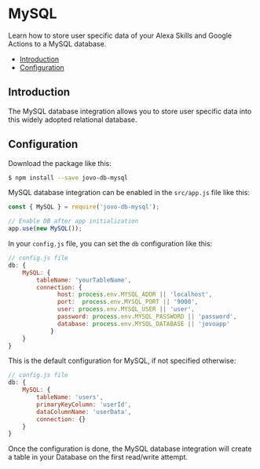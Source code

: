 # MySQL

Learn how to store user specific data of your Alexa Skills and Google Actions to a MySQL database.

* [Introduction](#introduction)
* [Configuration](#configuration)


## Introduction

The MySQL database integration allows you to store user specific data into this widely adopted relational database. 


## Configuration

Download the package like this:

```sh
$ npm install --save jovo-db-mysql
```

MySQL database integration can be enabled in the `src/app.js` file like this:

```javascript
const { MySQL } = require('jovo-db-mysql');

// Enable DB after app initialization
app.use(new MySQL());
```

In your `config.js` file, you can set the `db` configuration like this:

```javascript
// config.js file
db: {
    MySQL: {
        tableName: 'yourTableName',
        connection: {
              host: process.env.MYSQL_ADDR || 'localhost',
              port:  process.env.MYSQL_PORT || '9000',
              user: process.env.MYSQL_USER || 'user',
              password: process.env.MYSQL_PASSWORD || 'password',
              database: process.env.MYSQL_DATABASE || 'jovoapp'
            }
    }
}
```

This is the default configuration for MySQL, if not specified otherwise:

```javascript
// config.js file
db: {
    MySQL: {
        tableName: 'users',
        primaryKeyColumn: 'userId',
        dataColumnName: 'userData',
        connection: {}
    }
}
```

Once the configuration is done, the MySQL database integration will create a table in your Database on the first read/write attempt. 

<!--[metadata]: {"description": "Learn how to store user specific data of your Alexa Skills and Google Actions to a MySQL database.",
"route": "databases/mysql" }-->
